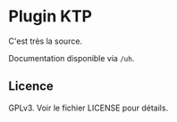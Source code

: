 # Plugin KTP

C'est très la source.

Documentation disponible via `/uh`.

## Licence

GPLv3. Voir le fichier LICENSE pour détails.
